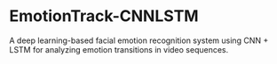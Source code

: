 # EmotionTrack-CNNLSTM
A deep learning-based facial emotion recognition system using CNN + LSTM for analyzing emotion transitions in video sequences.
